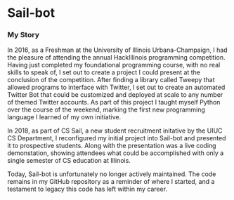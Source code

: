 # Sail-bot

### My Story 

In 2016, as a Freshman at the University of Illinois Urbana-Champaign, I had the pleasure of attending the annual HackIllinois programming competition. 
Having just completed my foundational programming course, with no real skills to speak of, I set out to create a project I could present at the conclusion
of the competition. After finding a library called Tweepy that allowed programs to interface with Twitter, I set out to create an automated Twitter Bot
that could be customized and deployed at scale to any number of themed Twitter accounts. As part of this project I taught myself Python over the course of
the weekend, marking the first new programming language I learned of my own initiative. 

In 2018, as part of CS Sail, a new student recruitment initative by the UIUC CS Department, I reconfigured my initial project into Sail-bot and presented it
to prospective students. Along with the presentation was a live coding demonstation, showing attendees what could be accomplished with only a single semester
of CS education at Illinois. 

Today, Sail-bot is unfortunately no longer actively maintained. The code remains in my GitHub repository as a reminder of where I started, and a testament to legacy
this code has left within my career. 
